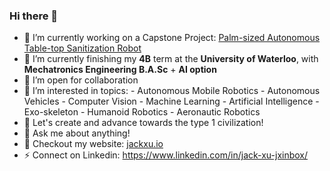 ### Hi there 👋

<!--
**JXproject/JXproject** is a ✨ _special_ ✨ repository because its `README.md` (this file) appears on your GitHub profile.

Here are some ideas to get you started:
-->
- 🔭 I’m currently working on a Capstone Project: [Palm-sized Autonomous Table-top Sanitization Robot](https://github.com/TableUV)
- 🌱 I’m currently finishing my **4B** term at the **University of Waterloo**, with **Mechatronics Engineering B.A.Sc** + **AI option**
- 👯 I’m open for collaboration
- 🤔 I’m interested in topics: 
        - Autonomous Mobile Robotics
        - Autonomous Vehicles
        - Computer Vision
        - Machine Learning
        - Artificial Intelligence
        - Exo-skeleton
        - Humanoid Robotics
        - Aeronautic Robotics
- 👻 Let's create and advance towards the type 1 civilization!
- 💬 Ask me about anything!
- 🧩 Checkout my  website:  [jackxu.io](https://jackxu.io)
- ⚡  Connect on Linkedin: https://www.linkedin.com/in/jack-xu-jxinbox/ 

